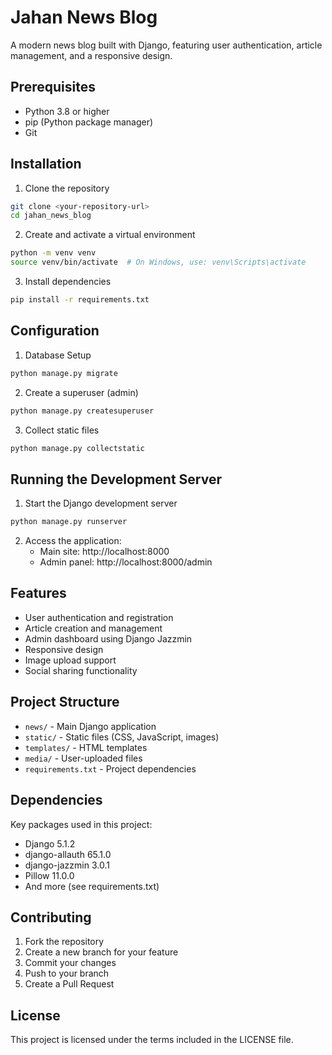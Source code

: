 # Jahan News Blog

A modern news blog built with Django, featuring user authentication, article management, and a responsive design.

## Prerequisites

- Python 3.8 or higher
- pip (Python package manager)
- Git

## Installation

1. Clone the repository
```bash
git clone <your-repository-url>
cd jahan_news_blog
```

2. Create and activate a virtual environment
```bash
python -m venv venv
source venv/bin/activate  # On Windows, use: venv\Scripts\activate
```

3. Install dependencies
```bash
pip install -r requirements.txt
```

## Configuration

1. Database Setup
```bash
python manage.py migrate
```

2. Create a superuser (admin)
```bash
python manage.py createsuperuser
```

3. Collect static files
```bash
python manage.py collectstatic
```

## Running the Development Server

1. Start the Django development server
```bash
python manage.py runserver
```

2. Access the application:
   - Main site: http://localhost:8000
   - Admin panel: http://localhost:8000/admin

## Features

- User authentication and registration
- Article creation and management
- Admin dashboard using Django Jazzmin
- Responsive design
- Image upload support
- Social sharing functionality

## Project Structure

- `news/` - Main Django application
- `static/` - Static files (CSS, JavaScript, images)
- `templates/` - HTML templates
- `media/` - User-uploaded files
- `requirements.txt` - Project dependencies

## Dependencies

Key packages used in this project:
- Django 5.1.2
- django-allauth 65.1.0
- django-jazzmin 3.0.1
- Pillow 11.0.0
- And more (see requirements.txt)

## Contributing

1. Fork the repository
2. Create a new branch for your feature
3. Commit your changes
4. Push to your branch
5. Create a Pull Request

## License

This project is licensed under the terms included in the LICENSE file.